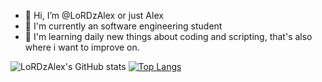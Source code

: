 - 👋 Hi, I’m @LoRDzAlex or just Alex
- 👀 I'm currently an software engineering student
- 🌱 I'm learning daily new things about coding and scripting, that's also where i want to improve on.

![LoRDzAlex's GitHub stats](https://github-readme-stats.vercel.app/api?username=LoRDzAlex&show_icons=true&theme=radical)
[![Top Langs](https://github-readme-stats.vercel.app/api/top-langs/?username=LoRDzAlex&layout=compact)](https://github.com/anuraghazra/github-readme-stats)
<!---
LoRDzAlex/LoRDzAlex is a ✨ special ✨ repository because its `README.md` (this file) appears on your GitHub profile.
You can click the Preview link to take a look at your changes.
--->

